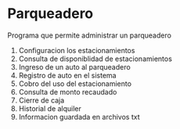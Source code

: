 # Parqueadero
Programa que permite administrar un parqueadero
1. Configuracion los estacionamientos
2. Consulta de disponiblidad de estacionamientos
3. Ingreso de un auto al parqueadero
4. Registro de auto en el sistema
5. Cobro del uso del estacionamiento
6. Consulta de monto recaudado
7. Cierre de caja
8. Historial de alquiler
9. Informacion guardada en archivos txt
